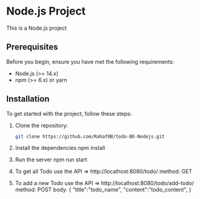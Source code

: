 
# Node.js Project

This is a Node.js project 

## Prerequisites

Before you begin, ensure you have met the following requirements:
- Node.js (>= 14.x)
- npm (>= 6.x) or yarn

## Installation

To get started with the project, follow these steps:

1. Clone the repository:

   ```bash
   git clone https://github.com/Rahaf0B/todo-BE-Nodejs.git


2. Install the dependencies
    npm install

3. Run the server
    npm run start

4. To get all Todo use the API => http://localhost:8080/todo/
    method: GET
5. To add a new Todo use the API => http://localhost:8080/todo/add-todo/
    method: POST
    body: {
    "title":"todo_name",
    "content":"todo_content",
    }